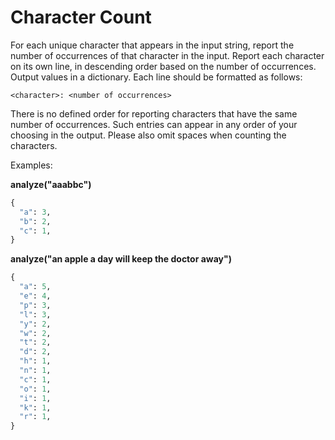 # Character Count

For each unique character that appears in the input string, report the number of occurrences of that character in the input.  Report each character on its own line, in descending order based on the number of occurrences. Output values in a dictionary. Each line should be formatted as follows:

```
<character>: <number of occurrences>
```

There is no defined order for reporting characters that have the same number of occurrences.  Such entries can appear in any order of your choosing in the output. Please also omit spaces when counting the characters.

Examples:

  **analyze("aaabbc")**
```python
{
  "a": 3,
  "b": 2,
  "c": 1,
}
```


  **analyze("an apple a day will keep the doctor away")**
```python
{
  "a": 5,
  "e": 4,
  "p": 3,
  "l": 3,
  "y": 2,
  "w": 2,
  "t": 2,
  "d": 2,
  "h": 1,
  "n": 1,
  "c": 1,
  "o": 1,
  "i": 1,
  "k": 1,
  "r": 1,
}
```
